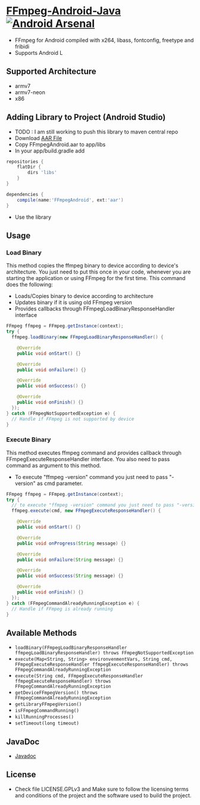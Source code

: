 [FFmpeg-Android-Java](http://hiteshsondhi88.github.io/ffmpeg-android-java/) [![Android Arsenal](https://img.shields.io/badge/Android%20Arsenal-FFmpeg--Android--Java-brightgreen.svg?style=flat)](https://android-arsenal.com/details/1/931)
==============

* FFmpeg for Android compiled with x264, libass, fontconfig, freetype and fribidi
* Supports Android L

## Supported Architecture
* armv7
* armv7-neon
* x86

## Adding Library to Project (Android Studio)
* TODO : I am still working to push this library to maven central repo
* Download [AAR File](https://github.com/hiteshsondhi88/ffmpeg-android-java/releases/download/v0.1.0/FFmpegAndroid.aar)
* Copy FFmpegAndroid.aar to app/libs
* In your app/build.gradle add
```groovy
repositories {
    flatDir {
        dirs 'libs'
    }
}

dependencies {
    compile(name:'FFmpegAndroid', ext:'aar')
}
```
* Use the library

## Usage

### Load Binary
This method copies the ffmpeg binary to device according to device's architecture. You just need to put this once in your code,
whenever you are starting the application or using FFmpeg for the first time. This command does the following:
* Loads/Copies binary to device according to architecture
* Updates binary if it is using old FFmpeg version
* Provides callbacks through FFmpegLoadBinaryResponseHandler interface
```java
FFmpeg ffmpeg = FFmpeg.getInstance(context);
try {
  ffmpeg.loadBinary(new FFmpegLoadBinaryResponseHandler() {

    @Override
    public void onStart() {}

    @Override
    public void onFailure() {}

    @Override
    public void onSuccess() {}

    @Override
    public void onFinish() {}
  });
} catch (FFmpegNotSupportedException e) {
  // Handle if FFmpeg is not supported by device
}
```

### Execute Binary
This method executes ffmpeg command and provides callback through FFmpegExecuteResponseHandler interface. You also need to pass command as argument
to this method.
* To execute "ffmpeg -version" command you just need to pass "-version" as cmd parameter.
```java
FFmpeg ffmpeg = FFmpeg.getInstance(context);
try {
  // to execute "ffmpeg -version" command you just need to pass "-version"
  ffmpeg.execute(cmd, new FFmpegExecuteResponseHandler() {

    @Override
    public void onStart() {}

    @Override
    public void onProgress(String message) {}

    @Override
    public void onFailure(String message) {}

    @Override
    public void onSuccess(String message) {}

    @Override
    public void onFinish() {}
  });
} catch (FFmpegCommandAlreadyRunningException e) {
  // Handle if FFmpeg is already running
}
```

## Available Methods
* `loadBinary(FFmpegLoadBinaryResponseHandler ffmpegLoadBinaryResponseHandler) throws FFmpegNotSupportedException`
* `execute(Map<String, String> environvenmentVars, String cmd, FFmpegExecuteResponseHandler ffmpegExecuteResponseHandler) throws FFmpegCommandAlreadyRunningException`
* `execute(String cmd, FFmpegExecuteResponseHandler ffmpegExecuteResponseHandler) throws FFmpegCommandAlreadyRunningException`
* `getDeviceFFmpegVersion() throws FFmpegCommandAlreadyRunningException`
* `getLibraryFFmpegVersion()`
* `isFFmpegCommandRunning()`
* `killRunningProcesses()`
* `setTimeout(long timeout)`

## JavaDoc
* [Javadoc](http://hiteshsondhi88.github.io/ffmpeg-android-java/docs/)

## License
* Check file LICENSE.GPLv3 and Make sure to follow the licensing terms and conditions of the project and the software used to build the project.
